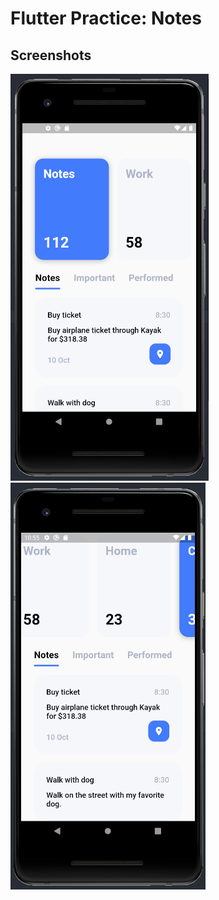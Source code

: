 # Flutter Practice: Notes

## Screenshots

![Screenshot One](/docs/one.png)
![Screenshot Two](/docs/two.png)

